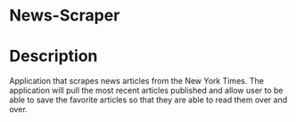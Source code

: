 # News-Scraper

# Description

Application that scrapes news articles from the New York Times. The application will pull the most recent articles published and allow user to be able to save the favorite articles so that they are able to read them over and over.


